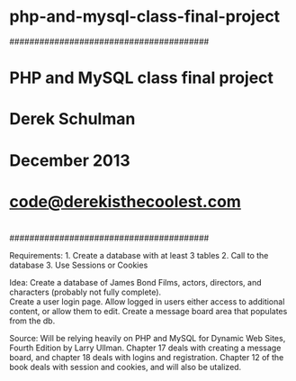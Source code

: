 php-and-mysql-class-final-project
=================================

########################################
#
#	PHP and MySQL class final project
#		Derek Schulman 
#		December 2013
#		code@derekisthecoolest.com
#
########################################

Requirements:
	1. Create a database with at least 3 tables
	2. Call to the database
	3. Use Sessions or Cookies

Idea:
	Create a database of James Bond Films, actors, directors,
	and characters	(probably not fully complete).  
	Create a user login page.
		Allow logged in users either access to additional content,
		or allow them to edit.
	Create a message board area that populates from the db.	

Source:
	Will be relying heavily on PHP and MySQL for Dynamic Web Sites,
		Fourth Edition by Larry Ullman.  Chapter 17 deals with creating
		a message board, and chapter 18 deals with logins and
		 registration.  Chapter 12 of the book deals with session and 
		 cookies, and will also be utalized.
